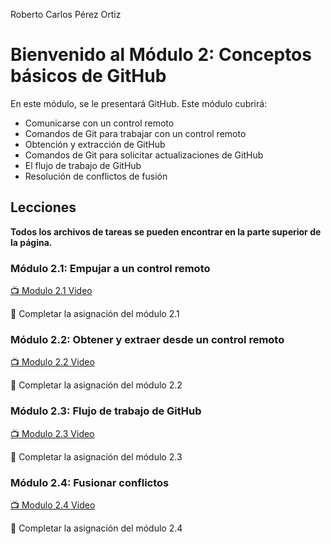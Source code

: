 Roberto Carlos Pérez Ortiz
# Bienvenido al Módulo 2: Conceptos básicos de GitHub

En este módulo, se le presentará GitHub. Este módulo cubrirá:

* Comunicarse con un control remoto
* Comandos de Git para trabajar con un control remoto
* Obtención y extracción de GitHub
* Comandos de Git para solicitar actualizaciones de GitHub
* El flujo de trabajo de GitHub
* Resolución de conflictos de fusión


## Lecciones

**Todos los archivos de tareas se pueden encontrar en la parte superior de la página.**

### Módulo 2.1: Empujar a un control remoto

[:tv: Modulo 2.1 Video](https://youtu.be/R2bLo-KiYlU)

:notebook: Completar la asignación del módulo 2.1

### Módulo 2.2: Obtener y extraer desde un control remoto

[:tv: Modulo 2.2 Video](https://youtu.be/gNaCC_8B1k0)

:notebook: Completar la asignación del módulo 2.2
### Módulo 2.3: Flujo de trabajo de GitHub

[:tv: Modulo 2.3 Video](https://youtu.be/SoaAoATcUxU)

:notebook: Completar la asignación del módulo 2.3

### Módulo 2.4: Fusionar conflictos
[:tv: Modulo 2.4 Video](https://youtu.be/c1210JclnPw)

:notebook: Completar la asignación del módulo 2.4
